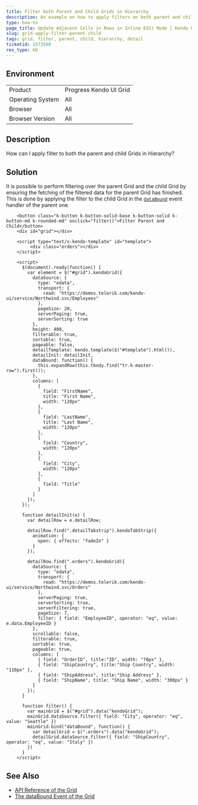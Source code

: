 ```yaml
---
title: Filter both Parent and Child Grids in Hierarchy
description: An example on how to apply filters on both parent and child Grids in Hierarchy.
type: how-to
page_title: Update Adjacent Cells in Rows in Inline Edit Mode | Kendo UI Grid for jQuery
slug: grid-apply-filter-parent-child
tags: grid, filter, parent, child, hierarchy, detail
ticketid: 1573560
res_type: kb
---
```


## Environment

<table>
 <tr>
  <td>Product</td>
  <td>Progress Kendo UI Grid</td>
 </tr>
 <tr>
  <td>Operating System</td>
  <td>All</td>
 </tr>
 <tr>
  <td>Browser</td>
  <td>All</td>
 </tr>
 <tr>
  <td>Browser Version</td>
  <td>All</td>
 </tr>
</table>

## Description

How can I apply filter to both the parent and child Grids in Hierarchy?

## Solution

It is possible to perform filtering over the parent Grid and the child Grid by ensuring the fetching of the filtered data for the parent Grid has finished. This is done by applying the filter to the child Grid in the [`dataBound`](/api/javascript/ui/grid/events/databound) event handler of the parent one.

```dojo
    <button class="k-button k-button-solid-base k-button-solid k-button-md k-rounded-md" onclick="filter()">Filter Parent and Child</button>
    <div id="grid"></div>

    <script type="text/x-kendo-template" id="template">
         <div class="orders"></div>
    </script>

    <script>
      $(document).ready(function() {
        var element = $("#grid").kendoGrid({
          dataSource: {
            type: "odata",
            transport: {
              read: "https://demos.telerik.com/kendo-ui/service/Northwind.svc/Employees"
            },
            pageSize: 20,
            serverPaging: true,
            serverSorting: true
          },
          height: 400,
          filterable: true,
          sortable: true,
          pageable: false,
          detailTemplate: kendo.template($("#template").html()),
          detailInit: detailInit,
          dataBound: function() {
            this.expandRow(this.tbody.find("tr.k-master-row").first());
          },
          columns: [
            {
              field: "FirstName",
              title: "First Name",
              width: "120px"
            },
            {
              field: "LastName",
              title: "Last Name",
              width: "120px"
            },
            {
              field: "Country",
              width: "120px"
            },
            {
              field: "City",
              width: "120px"
            },
            {
              field: "Title"
            }
          ]
        });
      });

      function detailInit(e) {
        var detailRow = e.detailRow;

        detailRow.find(".detailTabstrip").kendoTabStrip({
          animation: {
            open: { effects: "fadeIn" }
          }
        });

        detailRow.find(".orders").kendoGrid({
          dataSource: {
            type: "odata",
            transport: {
              read: "https://demos.telerik.com/kendo-ui/service/Northwind.svc/Orders"
            },
            serverPaging: true,
            serverSorting: true,
            serverFiltering: true,
            pageSize: 7,
            filter: { field: "EmployeeID", operator: "eq", value: e.data.EmployeeID }
          },
          scrollable: false,
          filterable: true,
          sortable: true,
          pageable: true,
          columns: [
            { field: "OrderID", title:"ID", width: "70px" },
            { field: "ShipCountry", title:"Ship Country", width: "110px" },
            { field: "ShipAddress", title:"Ship Address" },
            { field: "ShipName", title: "Ship Name", width: "300px" }
          ]
        });
      }

      function filter() {
        var mainGrid = $("#grid").data("kendoGrid");
        mainGrid.dataSource.filter({ field: "City", operator: "eq", value: "Seattle" })
        mainGrid.bind("dataBound", function() {
          var detailGrid = $(".orders").data("kendoGrid");
          detailGrid.dataSource.filter({ field: "ShipCountry", operator: "eq", value: "Italy" })
        })
      }
    </script>
```

## See Also

* [API Reference of the Grid](/api/javascript/ui/grid)
* [The dataBound Event of the Grid](https://docs.telerik.com/kendo-ui/api/javascript/ui/grid/events/databound)
